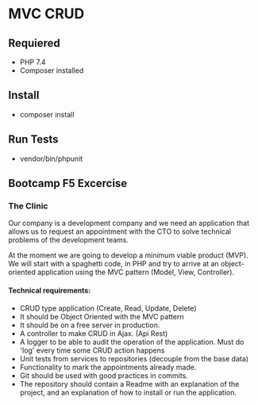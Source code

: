 # MVC CRUD

## Requiered

- PHP 7.4
- Composer installed

## Install

- composer install

## Run Tests

- vendor/bin/phpunit

## Bootcamp F5 Excercise 

### The Clinic

Our company is a development company and we need an application that allows us to request an appointment with the CTO to solve technical problems of the development teams.

At the moment we are going to develop a minimum viable product (MVP). We will start with a spaghetti code, in PHP and try to arrive at an object-oriented application using the MVC pattern (Model, View, Controller).

#### Technical requirements:

- CRUD type application (Create, Read, Update, Delete)
- It should be Object Oriented with the MVC pattern
- It should be on a free server in production.
- A controller to make CRUD in Ajax. (Api Rest)
- A logger to be able to audit the operation of the application. Must do 'log' every time some CRUD action   happens
- Unit tests from services to repositories (decouple from the base data)
- Functionality to mark the appointments already made.
- Git should be used with good practices in commits.
- The repository should contain a Readme with an explanation of the project, and an explanation of how to install or run the application.






